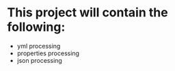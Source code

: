 # This project will contain the following:
- yml processing
- properties processing
- json processing
